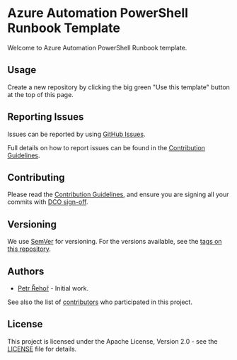 # Azure Automation PowerShell Runbook Template

Welcome to Azure Automation PowerShell Runbook template.

## Usage

Create a new repository by clicking the big green "Use this template" button at the top of this page.

## Reporting Issues

Issues can be reported by using [GitHub Issues](/../../issues).

Full details on how to report issues can be found in the [Contribution Guidelines](CONTRIBUTING.md).

## Contributing

Please read the [Contribution Guidelines](CONTRIBUTING.md), and ensure you are signing all your commits with [DCO sign-off](CONTRIBUTING.md#developer-certification-of-origin-dco).

## Versioning

We use [SemVer](http://semver.org/) for versioning. For the versions available, see the [tags on this repository](/../../tags).

## Authors

* [Petr Řehoř](https://github.com/prehor) - Initial work.

See also the list of [contributors](../../contributors) who participated in this project.

## License

This project is licensed under the Apache License, Version 2.0 - see the [LICENSE](LICENSE) file for details.
